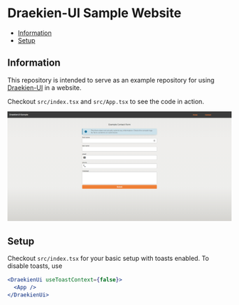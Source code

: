 # Draekien-UI Sample Website

- [Information](#information)
- [Setup](#setup)

## Information

This repository is intended to serve as an example repository for using [Draekien-UI](https://www.github.com/draekien/draekien-ui) in a website.

Checkout `src/index.tsx` and `src/App.tsx` to see the code in action.

![example website](screenshots/example_website.png)

## Setup

Checkout `src/index.tsx` for your basic setup with toasts enabled. To disable toasts, use

```jsx
<DraekienUi useToastContext={false}>
  <App />
</DraekienUi>
```
